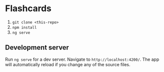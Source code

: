 # Flashcards

1.  `git clone <this-repo>`
2.  `npm install`
3.  `ng serve`

## Development server

Run `ng serve` for a dev server. Navigate to `http://localhost:4200/`. The app will automatically reload if you change any of the source files.

